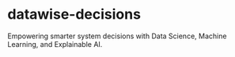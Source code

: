 # datawise-decisions
Empowering smarter system decisions with Data Science, Machine Learning, and Explainable AI.
